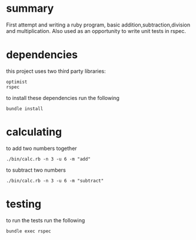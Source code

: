 
# summary
First attempt and writing a ruby program, basic addition,subtraction,division and multiplication. Also used as an opportunity to write unit tests in rspec.

# dependencies
this project uses two third party libraries:
```
optimist
rspec
```

to install these dependencies run the following
```
bundle install
```

# calculating
to add two numbers together
```
./bin/calc.rb -n 3 -u 6 -m "add"
```
to subtract two numbers
```
./bin/calc.rb -n 3 -u 6 -m "subtract"
```

# testing
to run the tests run the following
```
bundle exec rspec
```